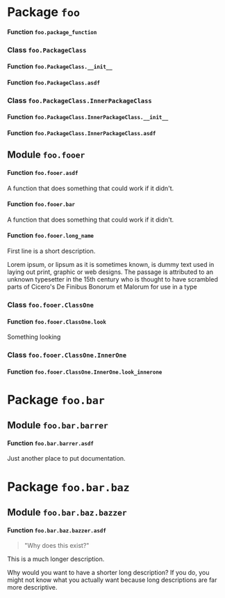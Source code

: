 # Package `foo`
#### Function `foo.package_function`
### Class `foo.PackageClass`
#### Function `foo.PackageClass.__init__`
#### Function `foo.PackageClass.asdf`
### Class `foo.PackageClass.InnerPackageClass`
#### Function `foo.PackageClass.InnerPackageClass.__init__`
#### Function `foo.PackageClass.InnerPackageClass.asdf`
## Module `foo.fooer`
#### Function `foo.fooer.asdf`
A function that does something that could work if it didn't.
#### Function `foo.fooer.bar`
A function that does something that could work if it didn't.
#### Function `foo.fooer.long_name`

First line is a short description.

Lorem ipsum, or lipsum as it is sometimes known, is dummy text used in
laying out print, graphic or web designs. The passage is attributed to an
unknown typesetter in the 15th century who is thought to have scrambled
parts of Cicero's De Finibus Bonorum et Malorum for use in a type

### Class `foo.fooer.ClassOne`
#### Function `foo.fooer.ClassOne.look`
Something looking
### Class `foo.fooer.ClassOne.InnerOne`
#### Function `foo.fooer.ClassOne.InnerOne.look_innerone`
# Package `foo.bar`
## Module `foo.bar.barrer`
#### Function `foo.bar.barrer.asdf`
Just another place to put documentation.
# Package `foo.bar.baz`
## Module `foo.bar.baz.bazzer`
#### Function `foo.bar.baz.bazzer.asdf`
> "Why does this exist?"

This is a much longer description.

Why would you want to have a shorter long description? If you do, you
might not know what you actually want because long descriptions are
far more descriptive.

